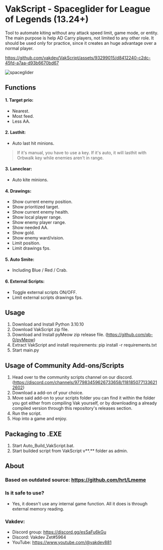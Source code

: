 # VakScript - Spaceglider for League of Legends (13.24+)

Tool to automate kiting without any attack speed limit, game mode, or entity.
The main purpose is help AD Carry players, not limited to any other role.
It should be used only for practice, since it creates an huge advantage over a normal player.

https://github.com/vakdev/VakScript/assets/93299015/d8412240-c2dc-45fd-a7aa-d93b6670bd67

![spaceglider](https://github.com/vakdev/VakScript/assets/93299015/ee39794c-fcc0-4bc8-b705-00b56516337b)

## Functions
#### 1. Target prio:
 - Nearest.
 - Most feed.
 - Less AA.

#### 2. Lasthit:
 - Auto last hit minions.
 > If it's manual, you have to use a key. If it's auto, it will lasthit with Orbwalk key while enemies aren't in range.

#### 3. Laneclear:
 - Auto kite minions.

#### 4. Drawings:
 - Show current enemy position.
 - Show prioritized target.
 - Show current enemy health.
 - Show local player range.
 - Show enemy player range.
 - Show needed AA.
 - Show gold.
 - Show enemy ward/vision.
 - Limit position.
 - Limit drawings fps.

#### 5. Auto Smite:
 - Including Blue / Red / Crab.

#### 6. External Scripts:
 - Toggle external scripts ON/OFF.
 - Limit external scripts drawings fps.

## Usage
1. Download and Install Python 3.10.10
2. Download VakScript zip file.
3. Download and Install pyMeow zip release file. (https://github.com/qb-0/pyMeow)
4. Extract VakScript and install requirements: pip install -r requirements.txt
5. Start main.py

## Usage of Community Add-ons/Scripts
1. Head over to the community scripts channel on our discord.
(https://discord.com/channels/977983459626733658/1181850771336212602)
2. Download a add-on of your choice.
3. Move said add-on to your scripts folder you can find it within the folder you got either from compiling Vak yourself, or by downloading a already compiled version through this repository's releases section.
4. Run the script.
5. Hop into a game and enjoy.

## Packaging to .EXE
1. Start Auto_Build_VakScript.bat.
2. Start builded script from VakScript v**.** folder as admin.

## About
### Based on outdated source: https://github.com/hrt/Lmeme
### Is it safe to use?
- Yes, it doesn't use any internal game function.  All it does is through external memory reading. 

### Vakdev:
- Discord group: https://discord.gg/esSaFu6kGu
- Discord: Vakdev Zet#5964
- YouTube: https://www.youtube.com/@vakdev881

